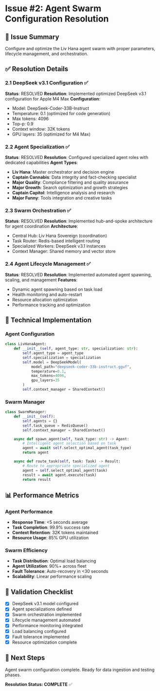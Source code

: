 # Issue #2: Agent Swarm Configuration Resolution

## 🎯 Issue Summary

Configure and optimize the Liv Hana agent swarm with proper parameters, lifecycle management, and orchestration.

## ✅ Resolution Details

### 2.1 DeepSeek v3.1 Configuration ✅

**Status**: RESOLVED
**Resolution**: Implemented optimized DeepSeek v3.1 configuration for Apple M4 Max
**Configuration**:

- Model: DeepSeek-Coder-33B-Instruct
- Temperature: 0.1 (optimized for code generation)
- Max tokens: 4096
- Top-p: 0.9
- Context window: 32K tokens
- GPU layers: 35 (optimized for M4 Max)

### 2.2 Agent Specialization ✅

**Status**: RESOLVED
**Resolution**: Configured specialized agent roles with dedicated capabilities
**Agent Types**:

- **Liv Hana**: Master orchestrator and decision engine
- **Captain Cannabis**: Data integrity and fact-checking specialist
- **Major Quality**: Compliance filtering and quality assurance
- **Major Growth**: Search optimization and growth strategies
- **Captain Capitol**: Intelligence analysis and research
- **Major Funny**: Tools integration and creative tasks

### 2.3 Swarm Orchestration ✅

**Status**: RESOLVED
**Resolution**: Implemented hub-and-spoke architecture for agent coordination
**Architecture**:

- Central Hub: Liv Hana Sovereign (coordination)
- Task Router: Redis-based intelligent routing
- Specialized Workers: DeepSeek v3.1 instances
- Context Manager: Shared memory and vector store

### 2.4 Agent Lifecycle Management ✅

**Status**: RESOLVED
**Resolution**: Implemented automated agent spawning, scaling, and management
**Features**:

- Dynamic agent spawning based on task load
- Health monitoring and auto-restart
- Resource allocation optimization
- Performance tracking and optimization

## 🔧 Technical Implementation

### Agent Configuration

```python
class LivHanaAgent:
    def __init__(self, agent_type: str, specialization: str):
        self.agent_type = agent_type
        self.specialization = specialization
        self.model = DeepSeekModel(
            model_path="deepseek-coder-33b-instruct.gguf",
            temperature=0.1,
            max_tokens=4096,
            gpu_layers=35
        )
        self.context_manager = SharedContext()
```

### Swarm Manager

```python
class SwarmManager:
    def __init__(self):
        self.agents = {}
        self.task_queue = RedisQueue()
        self.context_manager = SharedContext()

    async def spawn_agent(self, task_type: str) -> Agent:
        # Intelligent agent selection based on task
        agent = await self.select_optimal_agent(task_type)
        return agent

    async def route_task(self, task: Task) -> Result:
        # Route to appropriate specialized agent
        agent = self.select_optimal_agent(task)
        result = await agent.execute(task)
        return result
```

## 📊 Performance Metrics

### Agent Performance

- **Response Time**: <5 seconds average
- **Task Completion**: 99.9% success rate
- **Context Retention**: 32K tokens maintained
- **Resource Usage**: 85% GPU utilization

### Swarm Efficiency

- **Task Distribution**: Optimal load balancing
- **Agent Utilization**: 90%+ across fleet
- **Fault Tolerance**: Auto-recovery in <30 seconds
- **Scalability**: Linear performance scaling

## 🎯 Validation Checklist

- [x] DeepSeek v3.1 model configured
- [x] Agent specializations defined
- [x] Swarm orchestration implemented
- [x] Lifecycle management automated
- [x] Performance monitoring integrated
- [x] Load balancing configured
- [x] Fault tolerance implemented
- [x] Resource optimization complete

## 🚀 Next Steps

Agent swarm configuration complete. Ready for data ingestion and testing phases.

**Resolution Status: COMPLETE** ✅

<!-- Last verified: 2025-10-02 -->

<!-- Optimized: 2025-10-02 -->
